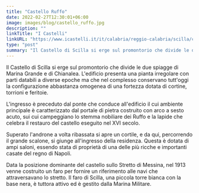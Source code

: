 ```yaml
---
title: "Castello Ruffo"
date: 2022-02-27T12:30:01+06:00
image: images/blog/castello_ruffo.jpg
description: ""
linkTitle: "I Castelli"
linkURL: "https://www.icastelli.it/it/calabria/reggio-calabria/scilla/castello-ruffo-di-scilla"
type: "post"
summary: "Il Castello di Scilla si erge sul promontorio che divide le due spiagge di Marina Grande e di Chianalea."
---
```



Il Castello di Scilla si erge sul promontorio che divide le due spiagge di Marina Grande e di Chianalea. L'edificio presenta una pianta irregolare con parti databili a diverse epoche ma che nel complesso conservano tutt'oggi la configurazione abbastanza omogenea di una fortezza dotata di cortine, torrioni e feritoie.


L'ingresso è preceduto dal ponte che conduce all'edificio il cui ambiente principale è caratterizzato dal portale di pietra costruito con arco a sesto acuto, sui cui campeggiano lo stemma nobiliare dei Ruffo e la lapide che celebra il restauro del castello eseguito nel XVI secolo.


Superato l'androne a volta ribassata si apre un cortile, e da qui, percorrendo il grande scalone, si giunge all'ingresso della residenza. Questa è dotata di ampi saloni, essendo stata di proprietà di una delle più ricche e importanti casate del regno di Napoli.


Data la posizione dominante del castello sullo Stretto di Messina, nel 1913 venne costruito un faro per fornire un riferimento alle navi che attraversavano lo stretto. Il faro di Scilla, una piccola torre bianca con la base nera, è tuttora attivo ed è gestito dalla Marina Militare.
